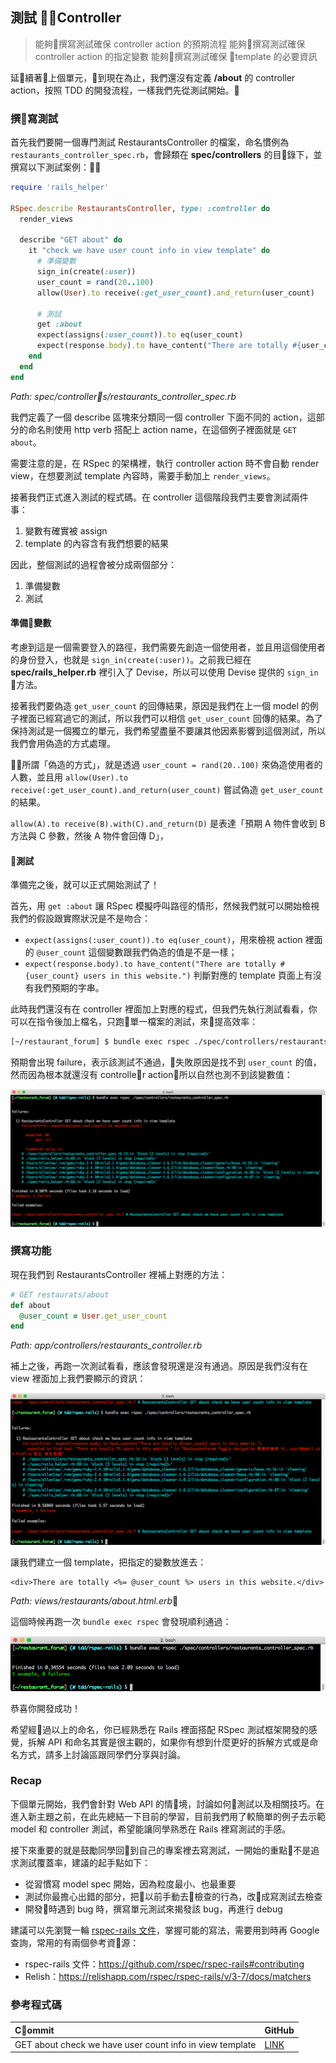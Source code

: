 ## 測試 Controller
> 能夠撰寫測試確保 controller action 的預期流程
> 能夠撰寫測試確保 controller action 的指定變數
> 能夠撰寫測試確保 template 的必要資訊

延續著上個單元，到現在為止，我們還沒有定義 **/about** 的 controller action，按照 TDD 的開發流程，一樣我們先從測試開始。

### 撰寫測試

首先我們要開一個專門測試 RestaurantsController 的檔案，命名慣例為 `restaurants_controller_spec.rb`，會歸類在 **spec/controllers** 的目錄下，並撰寫以下測試案例：

```ruby
require 'rails_helper'

RSpec.describe RestaurantsController, type: :controller do
  render_views

  describe "GET about" do
    it "check we have user count info in view template" do
      # 準備變數
      sign_in(create(:user))
      user_count = rand(20..100)
      allow(User).to receive(:get_user_count).and_return(user_count)

      # 測試
      get :about
      expect(assigns(:user_count)).to eq(user_count)
      expect(response.body).to have_content("There are totally #{user_count} users in this website.")
    end
  end
end
```
*Path: spec/controllers/restaurants_controller_spec.rb*

我們定義了一個 describe 區塊來分類同一個 controller 下面不同的 action，這部分的命名則使用 http verb 搭配上 action name，在這個例子裡面就是 `GET about`。

需要注意的是，在 RSpec 的架構裡，執行 controller action 時不會自動 render view，在想要測試 template 內容時，需要手動加上 `render_views`。

接著我們正式進入測試的程式碼。在 controller 這個階段我們主要會測試兩件事：

1. 變數有確實被 assign
2. template 的內容含有我們想要的結果

因此，整個測試的過程會被分成兩個部分：

1. 準備變數
2. 測試

#### 準備變數

考慮到這是一個需要登入的路徑，我們需要先創造一個使用者，並且用這個使用者的身份登入，也就是 `sign_in(create(:user))`。之前我已經在 **spec/rails_helper.rb** 裡引入了 Devise，所以可以使用 Devise 提供的 `sign_in` 方法。

接著我們要偽造 `get_user_count` 的回傳結果，原因是我們在上一個 model 的例子裡面已經寫過它的測試，所以我們可以相信 `get_user_count` 回傳的結果。為了保持測試是一個獨立的單元，我們希望盡量不要讓其他因素影響到這個測試，所以我們會用偽造的方式處理。

所謂「偽造的方式」，就是透過 `user_count = rand(20..100)` 來偽造使用者的人數，並且用 `allow(User).to receive(:get_user_count).and_return(user_count)` 嘗試偽造 `get_user_count` 的結果。

`allow(A).to receive(B).with(C).and_return(D)` 是表達「預期 A 物件會收到 B 方法與 C 參數，然後 A 物件會回傳 D」，

#### 測試

準備完之後，就可以正式開始測試了！

首先，用 `get :about` 讓 RSpec 模擬呼叫路徑的情形，然候我們就可以開始檢視我們的假設跟實際狀況是不是吻合：
- `expect(assigns(:user_count)).to eq(user_count)`，用來檢視 action 裡面的 `@user_count` 這個變數跟我們偽造的值是不是一樣；
- `expect(response.body).to have_content("There are totally #{user_count} users in this website.")` 判斷對應的 template 頁面上有沒有我們預期的字串。

此時我們還沒有在 controller 裡面加上對應的程式，但我們先執行測試看看，你可以在指令後加上檔名，只跑單一檔案的測試，來提高效率：

```bash
[~/restaurant_forum] $ bundle exec rspec ./spec/controllers/restaurants_controller_spec.rb
```

預期會出現 failure，表示該測試不通過，失敗原因是找不到 `user_count` 的值，然而因為根本就還沒有 controller action，所以自然也測不到該變數值：

![images](images/07-get-red.png)

### 撰寫功能

現在我們到 RestaurantsController 裡補上對應的方法：

```ruby
# GET restaurats/about
def about
  @user_count = User.get_user_count
end
```
*Path: app/controllers/restaurants_controller.rb*

補上之後，再跑一次測試看看，應該會發現還是沒有通過。原因是我們沒有在 view 裡面加上我們要顯示的資訊：

![images](images/08-get-about-red.png)

讓我們建立一個 template，把指定的變數放進去：

```
<div>There are totally <%= @user_count %> users in this website.</div>
```
*Path: views/restaurants/about.html.erb*

這個時候再跑一次 `bundle exec rspec` 會發現順利通過：

![images](images/09-get-about-green.png)

恭喜你開發成功！

希望經過以上的命名，你已經熟悉在 Rails 裡面搭配 RSpec 測試框架開發的感覺，拆解 API 和命名其實是很主觀的，如果你有想到什麼更好的拆解方式或是命名方式，請多上討論區跟同學們分享與討論。

### Recap

下個單元開始，我們會針對 Web API 的情境，討論如何測試以及相關技巧。在進入新主題之前，在此先總結一下目前的學習，目前我們用了較簡單的例子去示範 model 和 controller 測試，希望能讓同學熟悉在 Rails 裡寫測試的手感。

接下來重要的就是鼓勵同學回到自己的專案裡去寫測試，一開始的重點不是追求測試覆蓋率，建議的起手點如下：
- 從習慣寫 model spec 開始，因為粒度最小、也最重要
- 測試你最擔心出錯的部分，把以前手動去檢查的行為，改成寫測試去檢查
- 開發時遇到 bug 時，撰寫單元測試來揭發該 bug，再進行 debug

建議可以先瀏覽一輪 [rspec-rails 文件](https://github.com/rspec/rspec-rails#contributing)，掌握可能的寫法，需要用到時再 Google 查詢，常用的有兩個參考資源：
- rspec-rails 文件：https://github.com/rspec/rspec-rails#contributing
- Relish：https://relishapp.com/rspec/rspec-rails/v/3-7/docs/matchers

### 參考程式碼

| Commit | GitHub |
|:----- | ----- |
| GET about check we have user count info in view template | [LINK](https://github.com/ALPHACamp/restaurant-forum-testing/commit/dc1325114726a5dfa553e8ce83e72510be8de9c0) |
